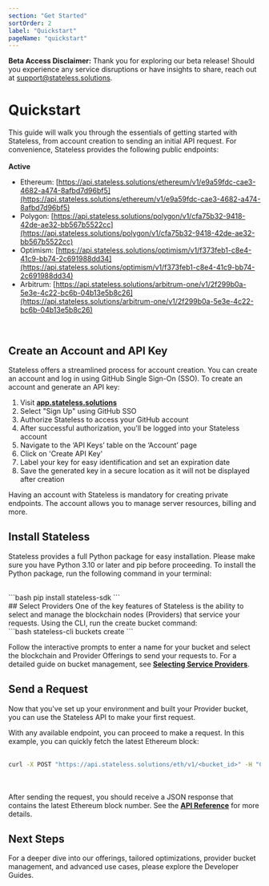 ```yaml
---
section: "Get Started"
sortOrder: 2
label: "Quickstart"
pageName: "quickstart"
---
```

**Beta Access Disclaimer:** Thank you for exploring our beta release! Should you experience any service disruptions or have insights to share, reach out at support@stateless.solutions.

# Quickstart

This guide will walk you through the essentials of getting started with
Stateless, from account creation to sending an initial API request. For convenience, Stateless provides the following public endpoints:
<br/><br/>
**Active**
- Ethereum: [https://api.stateless.solutions/ethereum/v1/e9a59fdc-cae3-4682-a474-8afbd7d96bf5](https://api.stateless.solutions/ethereum/v1/e9a59fdc-cae3-4682-a474-8afbd7d96bf5)
- Polygon: [https://api.stateless.solutions/polygon/v1/cfa75b32-9418-42de-ae32-bb567b5522cc](https://api.stateless.solutions/polygon/v1/cfa75b32-9418-42de-ae32-bb567b5522cc)
- Optimism: [https://api.stateless.solutions/optimism/v1/f373feb1-c8e4-41c9-bb74-2c691988dd34](https://api.stateless.solutions/optimism/v1/f373feb1-c8e4-41c9-bb74-2c691988dd34)
- Arbitrum: [https://api.stateless.solutions/arbitrum-one/v1/2f299b0a-5e3e-4c22-bc6b-04b13e5b8c26](https://api.stateless.solutions/arbitrum-one/v1/2f299b0a-5e3e-4c22-bc6b-04b13e5b8c26)
<br>

## Create an Account and API Key

Stateless offers a streamlined process for account creation. You can create an
account and log in using GitHub Single Sign-On (SSO). To create an account and generate an API key:

1. Visit [**app.stateless.solutions**](https://app.stateless.solutions)
2. Select "Sign Up" using GitHub SSO
3. Authorize Stateless to access your GitHub account
4. After successful authorization, you'll be logged into your Stateless account
5. Navigate to the ‘API Keys’ table on the ‘Account’ page
6. Click on 'Create API Key'
7. Label your key for easy identification and set an expiration date
8. Save the generated key in a secure location as it will not be displayed after creation

Having an account with Stateless is mandatory for creating private endpoints. The account
allows you to manage server resources, billing and more.

## Install Stateless

Stateless provides a full Python package for easy installation. Please make sure you have Python 3.10 or later and pip before proceeding. To install the Python package, run the following command in your terminal:

<br/>
```bash
pip install stateless-sdk
```
<br/>
## Select Providers
One of the key features of Stateless is the ability to select and manage the blockchain nodes (Providers) that service your requests. Using the CLI, run the create bucket command:

<br/>
```bash
stateless-cli buckets create
```
<br/>

Follow the interactive prompts to enter a name for your bucket and select the blockchain and Provider Offerings to send your requests to. For a detailed guide on bucket management, see [**Selecting Service Providers**](https://app.stateless.solutions/documentation/selecting-service-providers).

## Send a Request

Now that you've set up your environment and built your Provider bucket, you can use the Stateless API to make
your first request. 

With any available endpoint, you can proceed to make a request. In this
example, you can quickly fetch the latest Ethereum block:
<br/><br/>
```bash
curl -X POST "https://api.stateless.solutions/eth/v1/<bucket_id>" -H "Content-Type: application/json" --data '{"jsonrpc":"2.0","method":"eth_blockNumber","id":1}'
```
<br/><br/>
After sending the request, you should receive a JSON response that contains the
latest Ethereum block number. See the [**API Reference**](https://app.stateless.solutions/apireference) for more details.

## Next Steps
For a deeper dive into our offerings, tailored optimizations, provider bucket management, and advanced use cases, please explore the Developer Guides.
